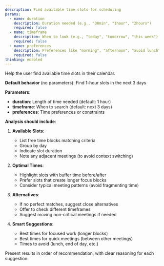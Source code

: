 ```yaml
---
description: Find available time slots for scheduling
params:
  - name: duration
    description: Duration needed (e.g., "30min", "1hour", "2hours")
    required: false
  - name: timeframe
    description: When to look (e.g., "today", "tomorrow", "this week")
    required: false
  - name: preferences
    description: Preferences like "morning", "afternoon", "avoid lunch"
    required: false
thinking: enabled
---
```


Help the user find available time slots in their calendar.

**Default behavior** (no parameters): Find 1-hour slots in the next 3 days

**Parameters**:
- **duration**: Length of time needed (default: 1 hour)
- **timeframe**: When to search (default: next 3 days)
- **preferences**: Time preferences or constraints

**Analysis should include**:

1. **Available Slots**:
   - List free time blocks matching criteria
   - Group by day
   - Indicate slot duration
   - Note any adjacent meetings (to avoid context switching)

2. **Optimal Times**:
   - Highlight slots with buffer time before/after
   - Prefer slots that create longer focus blocks
   - Consider typical meeting patterns (avoid fragmenting time)

3. **Alternatives**:
   - If no perfect matches, suggest close alternatives
   - Offer to check different timeframes
   - Suggest moving non-critical meetings if needed

4. **Smart Suggestions**:
   - Best times for focused work (longer blocks)
   - Best times for quick meetings (between other meetings)
   - Times to avoid (lunch, end of day, etc.)

Present results in order of recommendation, with clear reasoning for each suggestion.

